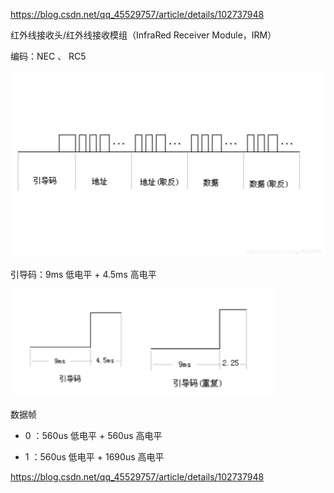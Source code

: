 https://blog.csdn.net/qq_45529757/article/details/102737948



红外线接收头/红外线接收模组（InfraRed Receiver Module，IRM）

编码：NEC 、 RC5



![在这里插入图片描述](README.assets/20191025105638989.png)

引导码：9ms 低电平 + 4.5ms 高电平

![在这里插入图片描述](README.assets/2019102510584635.png)



数据帧

* 0 ：560us 低电平 + 560us 高电平

* 1 ：560us 低电平 + 1690us 高电平

https://blog.csdn.net/qq_45529757/article/details/102737948